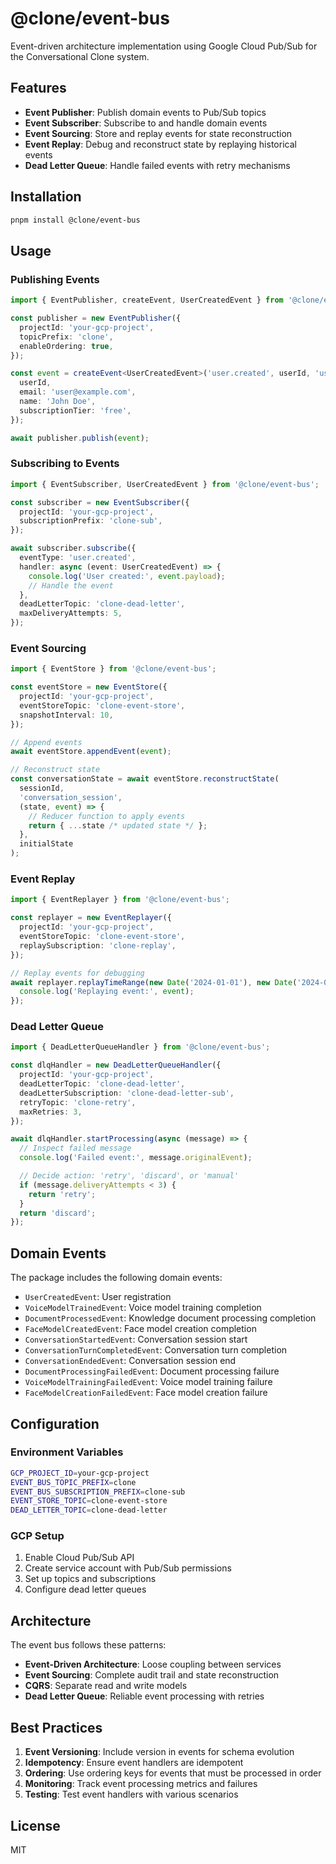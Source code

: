 # @clone/event-bus

Event-driven architecture implementation using Google Cloud Pub/Sub for the Conversational Clone system.

## Features

- **Event Publisher**: Publish domain events to Pub/Sub topics
- **Event Subscriber**: Subscribe to and handle domain events
- **Event Sourcing**: Store and replay events for state reconstruction
- **Event Replay**: Debug and reconstruct state by replaying historical events
- **Dead Letter Queue**: Handle failed events with retry mechanisms

## Installation

```bash
pnpm install @clone/event-bus
```

## Usage

### Publishing Events

```typescript
import { EventPublisher, createEvent, UserCreatedEvent } from '@clone/event-bus';

const publisher = new EventPublisher({
  projectId: 'your-gcp-project',
  topicPrefix: 'clone',
  enableOrdering: true,
});

const event = createEvent<UserCreatedEvent>('user.created', userId, 'user', {
  userId,
  email: 'user@example.com',
  name: 'John Doe',
  subscriptionTier: 'free',
});

await publisher.publish(event);
```

### Subscribing to Events

```typescript
import { EventSubscriber, UserCreatedEvent } from '@clone/event-bus';

const subscriber = new EventSubscriber({
  projectId: 'your-gcp-project',
  subscriptionPrefix: 'clone-sub',
});

await subscriber.subscribe({
  eventType: 'user.created',
  handler: async (event: UserCreatedEvent) => {
    console.log('User created:', event.payload);
    // Handle the event
  },
  deadLetterTopic: 'clone-dead-letter',
  maxDeliveryAttempts: 5,
});
```

### Event Sourcing

```typescript
import { EventStore } from '@clone/event-bus';

const eventStore = new EventStore({
  projectId: 'your-gcp-project',
  eventStoreTopic: 'clone-event-store',
  snapshotInterval: 10,
});

// Append events
await eventStore.appendEvent(event);

// Reconstruct state
const conversationState = await eventStore.reconstructState(
  sessionId,
  'conversation_session',
  (state, event) => {
    // Reducer function to apply events
    return { ...state /* updated state */ };
  },
  initialState
);
```

### Event Replay

```typescript
import { EventReplayer } from '@clone/event-bus';

const replayer = new EventReplayer({
  projectId: 'your-gcp-project',
  eventStoreTopic: 'clone-event-store',
  replaySubscription: 'clone-replay',
});

// Replay events for debugging
await replayer.replayTimeRange(new Date('2024-01-01'), new Date('2024-01-31'), async (event) => {
  console.log('Replaying event:', event);
});
```

### Dead Letter Queue

```typescript
import { DeadLetterQueueHandler } from '@clone/event-bus';

const dlqHandler = new DeadLetterQueueHandler({
  projectId: 'your-gcp-project',
  deadLetterTopic: 'clone-dead-letter',
  deadLetterSubscription: 'clone-dead-letter-sub',
  retryTopic: 'clone-retry',
  maxRetries: 3,
});

await dlqHandler.startProcessing(async (message) => {
  // Inspect failed message
  console.log('Failed event:', message.originalEvent);

  // Decide action: 'retry', 'discard', or 'manual'
  if (message.deliveryAttempts < 3) {
    return 'retry';
  }
  return 'discard';
});
```

## Domain Events

The package includes the following domain events:

- `UserCreatedEvent`: User registration
- `VoiceModelTrainedEvent`: Voice model training completion
- `DocumentProcessedEvent`: Knowledge document processing completion
- `FaceModelCreatedEvent`: Face model creation completion
- `ConversationStartedEvent`: Conversation session start
- `ConversationTurnCompletedEvent`: Conversation turn completion
- `ConversationEndedEvent`: Conversation session end
- `DocumentProcessingFailedEvent`: Document processing failure
- `VoiceModelTrainingFailedEvent`: Voice model training failure
- `FaceModelCreationFailedEvent`: Face model creation failure

## Configuration

### Environment Variables

```bash
GCP_PROJECT_ID=your-gcp-project
EVENT_BUS_TOPIC_PREFIX=clone
EVENT_BUS_SUBSCRIPTION_PREFIX=clone-sub
EVENT_STORE_TOPIC=clone-event-store
DEAD_LETTER_TOPIC=clone-dead-letter
```

### GCP Setup

1. Enable Cloud Pub/Sub API
2. Create service account with Pub/Sub permissions
3. Set up topics and subscriptions
4. Configure dead letter queues

## Architecture

The event bus follows these patterns:

- **Event-Driven Architecture**: Loose coupling between services
- **Event Sourcing**: Complete audit trail and state reconstruction
- **CQRS**: Separate read and write models
- **Dead Letter Queue**: Reliable event processing with retries

## Best Practices

1. **Event Versioning**: Include version in events for schema evolution
2. **Idempotency**: Ensure event handlers are idempotent
3. **Ordering**: Use ordering keys for events that must be processed in order
4. **Monitoring**: Track event processing metrics and failures
5. **Testing**: Test event handlers with various scenarios

## License

MIT
